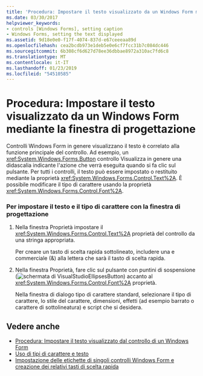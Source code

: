 ```yaml
---
title: 'Procedura: Impostare il testo visualizzato da un Windows Form mediante la finestra di progettazione'
ms.date: 03/30/2017
helpviewer_keywords:
- controls [Windows Forms], setting caption
- Windows Forms, setting the text displayed
ms.assetid: 9d18e0e0-f17f-4074-837d-e67ceeeaa89d
ms.openlocfilehash: cea2bcdb973e1deb5e0e6cf7fcc31b7c084dc446
ms.sourcegitcommit: 6b308cf6d627d78ee36dbbae8972a310ac7fd6c8
ms.translationtype: MT
ms.contentlocale: it-IT
ms.lasthandoff: 01/23/2019
ms.locfileid: "54510585"
---
```

# <a name="how-to-set-the-text-displayed-by-a-windows-forms-control-using-the-designer"></a>Procedura: Impostare il testo visualizzato da un Windows Form mediante la finestra di progettazione
Controlli Windows Form in genere visualizzano il testo è correlato alla funzione principale del controllo. Ad esempio, un <xref:System.Windows.Forms.Button> controllo Visualizza in genere una didascalia indicante l'azione che verrà eseguita quando si fa clic sul pulsante. Per tutti i controlli, il testo può essere impostato o restituito mediante la proprietà <xref:System.Windows.Forms.Control.Text%2A>. È possibile modificare il tipo di carattere usando la proprietà <xref:System.Windows.Forms.Control.Font%2A>.  
  
### <a name="to-set-the-text-and-font-with-the-designer"></a>Per impostare il testo e il tipo di carattere con la finestra di progettazione  
  
1.  Nella finestra Proprietà impostare il <xref:System.Windows.Forms.Control.Text%2A> proprietà del controllo da una stringa appropriata.  
  
     Per creare un tasto di scelta rapida sottolineato, includere una e commerciale (&) alla lettera che sarà il tasto di scelta rapida.  
  
2.  Nella finestra Proprietà, fare clic sul pulsante con puntini di sospensione (![schermata di VisualStudioEllipsesButton](../../../../docs/framework/winforms/media/vbellipsesbutton.png "vbEllipsesButton")) accanto al <xref:System.Windows.Forms.Control.Font%2A> proprietà.  
  
     Nella finestra di dialogo tipo di carattere standard, selezionare il tipo di carattere, lo stile del carattere, dimensioni, effetti (ad esempio barrato o carattere di sottolineatura) e script che si desidera.  
  
## <a name="see-also"></a>Vedere anche
- [Procedura: Impostare il testo visualizzato dal controllo di un Windows Form](../../../../docs/framework/winforms/controls/how-to-set-the-text-displayed-by-a-windows-forms-control.md)
- [Uso di tipi di carattere e testo](../../../../docs/framework/winforms/advanced/using-fonts-and-text.md)
- [Impostazione delle etichette di singoli controlli Windows Form e creazione dei relativi tasti di scelta rapida](../../../../docs/framework/winforms/controls/labeling-individual-windows-forms-controls-and-providing-shortcuts-to-them.md)
